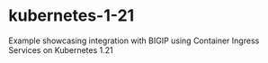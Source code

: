 # kubernetes-1-21
Example showcasing integration with BIGIP using Container Ingress Services on Kubernetes 1.21
